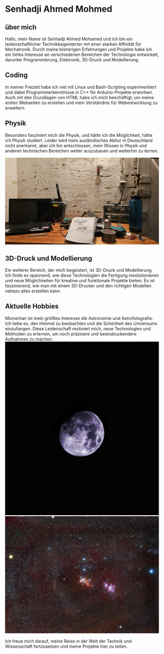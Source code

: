 # Senhadji Ahmed Mohmed 

## über mich

Hallo, mein Name ist Senhadji Ahmed Mohamed und ich bin ein leidenschaftlicher Technikbegeisterter mit einer starken Affinität für Mechatronik. Durch meine bisherigen Erfahrungen und Projekte habe ich ein tiefes Interesse an verschiedenen Bereichen der Technologie entwickelt, darunter Programmierung, Elektronik, 3D-Druck und Modellierung.

## Coding

In meiner Freizeit habe ich viel mit Linux und Bash-Scripting experimentiert und dabei Programmierkenntnisse in C++ für Arduino-Projekte erworben. Auch mit den Grundlagen von HTML habe ich mich beschäftigt, um meine ersten Webseiten zu erstellen und mein Verständnis für Webentwicklung zu erweitern.

## Physik

Besonders fasziniert mich die Physik, und hätte ich die Möglichkeit, hätte ich Physik studiert. Leider wird mein ausländisches Abitur in Deutschland nicht anerkannt, aber ich bin entschlossen, mein Wissen in Physik und anderen technischen Bereichen weiter auszubauen und weiterhin zu lernen.

![Bild von mir](docs/assets/20241222_165655.jpg)

## 3D-Druck und Modellierung

Ein weiterer Bereich, der mich begeistert, ist 3D-Druck und Modellierung. Ich finde es spannend, wie diese Technologien die Fertigung revolutionieren und neue Möglichkeiten für kreative und funktionale Projekte bieten. Es ist faszinierend, wie man mit einem 3D-Drucker und den richtigen Modellen nahezu alles erstellen kann.

## Aktuelle Hobbies

Momentan ist mein größtes Interesse die Astronomie und Astrofotografie. Ich liebe es, den Himmel zu beobachten und die Schönheit des Universums einzufangen. Diese Leidenschaft motiviert mich, neue Technologien und Methoden zu erlernen, um noch präzisere und beeindruckendere Aufnahmen zu machen.
![Image](docs/assets/1000024638.jpg)
![Image](docs/assets/IMG_1737552196886.jpg)


Ich freue mich darauf, meine Reise in der Welt der Technik und Wissenschaft fortzusetzen und meine Projekte hier zu teilen.

